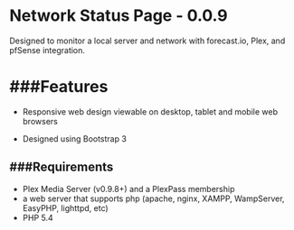 Network Status Page - 0.0.9
===================

Designed to monitor a local server and network with forecast.io, Plex, and pfSense integration.

###Features
=====================
* Responsive web design viewable on desktop, tablet and mobile web browsers 

* Designed using Bootstrap 3


###Requirements
---------------
* Plex Media Server (v0.9.8+) and a PlexPass membership
* a web server that supports php (apache, nginx, XAMPP, WampServer, EasyPHP, lighttpd, etc)
* PHP 5.4